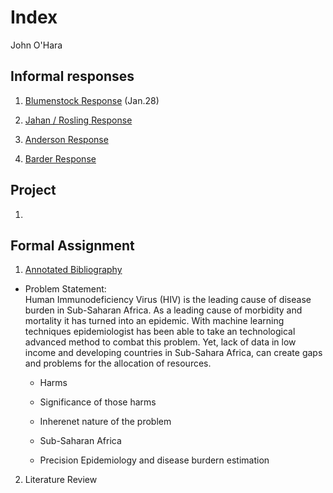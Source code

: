 # Index 

John O'Hara

## Informal responses 

1. [Blumenstock Response](https://jpohara12.github.io/workshop/blumenstock) (Jan.28)

2. [Jahan / Rosling Response](https://jpohara12.github.io/workshop/Jahan)

3. [Anderson Response](https://jpohara12.github.io/workshop/Anderson)

4. [Barder Response]() 

## Project

1.

## Formal Assignment

1. [Annotated Bibliography](https://jpohara12.github.io/workshop/Assignment1)

- Problem Statement:  
Human Immunodeficiency Virus (HIV) is the leading cause of disease burden in Sub-Saharan Africa.  As a leading cause of morbidity and mortality it has turned into an epidemic. With machine learning techniques epidemiologist has been able to take an technological advanced method to combat this problem. Yet, lack of data in low income and developing countries in Sub-Sahara Africa, can create gaps and problems for the allocation of resources. 

    - Harms
    - Significance of those harms
    - Inherenet nature of the problem
    
  - Sub-Saharan Africa 
  
  
  - Precision Epidemiology and disease burdern estimation
  
  
2. Literature Review 
